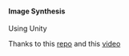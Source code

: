 #### Image Synthesis 
Using Unity

Thanks to this [repo](https://bitbucket.org/Unity-Technologies/ml-imagesynthesis/src/master) and this [video](https://www.youtube.com/watch?v=P4CCMvtUohA)